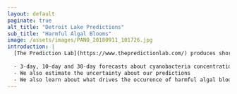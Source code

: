 ```yaml
---
layout: default
paginate: true
alt_title: "Detroit Lake Predictions" 
sub_title: "Harmful Algal Blooms"
image: /assets/images/PANO_20180911_101726.jpg
introduction: |
  [The Prediction Lab](https://www.thepredictionlab.com/) produces short, medium and long-term forecasts of harmful algal blooms in Detroit Lake, OR. We use Big Data collected from the lake, including water samples taken directly from the lake, as well as information on local and regional weather. We also make use of satellite imagery, to measure changes in the color of the lake. All these information are fed into Machine Learning algorithms that provide:
  
  - 3-day, 10-day and 30-day forecasts about cyanobacteria concentrations and algal toxin levls
  - We also estimate the uncertainty about our predictions
  - We also learn about what drives the occurence of harmful algal blooms
---
```

